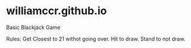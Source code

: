 # williamccr.github.io
Basic Blackjack Game

Rules: 
Get Closest to 21 withot going over.
Hit to draw.
Stand to not draw.
